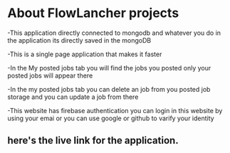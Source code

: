 # About FlowLancher projects

-This application directly connected to mongodb and whatever you do in the application its directly saved in the mongoDB 

-This is a single page application that makes it faster 

-In the My posted jobs tab you will find the jobs you posted only your posted jobs will appear there

-In the my posted jobs tab you can delete an job from you posted job storage and you can update a job from there

-This website has firebase authentication you can login in this website by using your emai or you can use google or github to varify your identity

## here's the live link for the application.
